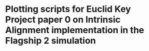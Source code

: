 # Plotting scripts for Euclid Key Project paper 0 on Intrinsic Alignment implementation in the Flagship 2 simulation
